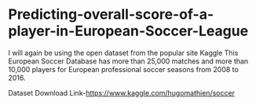 # Predicting-overall-score-of-a-player-in-European-Soccer-League
I will again be using the open dataset from the popular site Kaggle 
This European Soccer Database has more than 25,000 matches and more than 10,000 players for European professional soccer seasons from 2008 to 2016.

Dataset Download Link-https://www.kaggle.com/hugomathien/soccer
